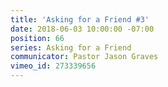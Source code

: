 ```yaml
---
title: 'Asking for a Friend #3'
date: 2018-06-03 10:00:00 -07:00
position: 66
series: Asking for a Friend
communicator: Pastor Jason Graves
vimeo_id: 273339656
---
```


